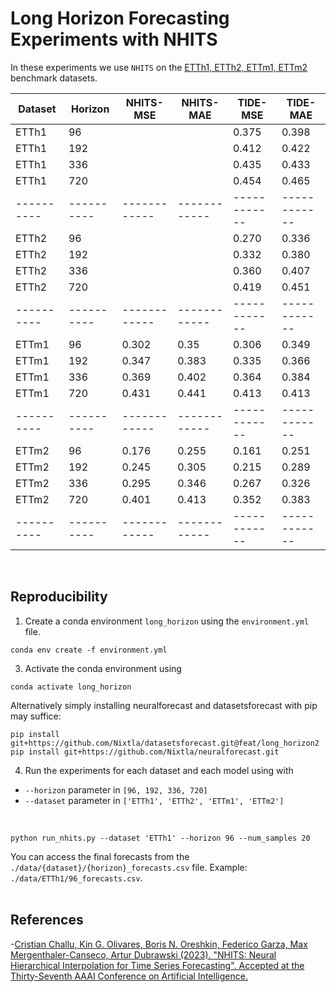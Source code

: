 # Long Horizon Forecasting Experiments with NHITS

In these experiments we use `NHITS` on the [ETTh1, ETTh2, ETTm1, ETTm2](https://github.com/zhouhaoyi/ETDataset) benchmark datasets.

| Dataset  | Horizon  | NHITS-MSE  | NHITS-MAE  | TIDE-MSE   | TIDE-MAE   |
|----------|----------|------------|------------|------------|------------|
| ETTh1    | 96       |            |            | 0.375      | 0.398      |
| ETTh1    | 192      |            |            | 0.412      | 0.422      |
| ETTh1    | 336      |            |            | 0.435      | 0.433      |
| ETTh1    | 720      |            |            | 0.454      | 0.465      |
|----------|----------|------------|------------|------------|------------|
| ETTh2    | 96       |            |            | 0.270      | 0.336      |
| ETTh2    | 192      |            |            | 0.332      | 0.380      |
| ETTh2    | 336      |            |            | 0.360      | 0.407      |
| ETTh2    | 720      |            |            | 0.419      | 0.451      |
|----------|----------|------------|------------|------------|------------|
| ETTm1    | 96       | 0.302      | 0.35       | 0.306      | 0.349      |
| ETTm1    | 192      | 0.347      | 0.383      | 0.335      | 0.366      |
| ETTm1    | 336      | 0.369      | 0.402      | 0.364      | 0.384      |
| ETTm1    | 720      | 0.431      | 0.441      | 0.413      | 0.413      |
|----------|----------|------------|------------|------------|------------|
| ETTm2    | 96       | 0.176      | 0.255      | 0.161      | 0.251      |
| ETTm2    | 192      | 0.245      | 0.305      | 0.215      | 0.289      |
| ETTm2    | 336      | 0.295      | 0.346      | 0.267      | 0.326      |
| ETTm2    | 720      | 0.401      | 0.413      | 0.352      | 0.383      |
|----------|----------|------------|------------|------------|------------|
<br>

## Reproducibility

1. Create a conda environment `long_horizon` using the `environment.yml` file.
  ```shell
  conda env create -f environment.yml
  ```

3. Activate the conda environment using 
  ```shell
  conda activate long_horizon
  ```

Alternatively simply installing neuralforecast and datasetsforecast with pip may suffice:
```
pip install git+https://github.com/Nixtla/datasetsforecast.git@feat/long_horizon2
pip install git+https://github.com/Nixtla/neuralforecast.git
```

4. Run the experiments for each dataset and each model using with 
- `--horizon` parameter in `[96, 192, 336, 720]`
- `--dataset` parameter in `['ETTh1', 'ETTh2', 'ETTm1', 'ETTm2']`
<br>

```shell
python run_nhits.py --dataset 'ETTh1' --horizon 96 --num_samples 20
```

You can access the final forecasts from the `./data/{dataset}/{horizon}_forecasts.csv` file. Example: `./data/ETTh1/96_forecasts.csv`.
<br><br>

## References
-[Cristian Challu, Kin G. Olivares, Boris N. Oreshkin, Federico Garza, Max Mergenthaler-Canseco, Artur Dubrawski (2023). "NHITS: Neural Hierarchical Interpolation for Time Series Forecasting". Accepted at the Thirty-Seventh AAAI Conference on Artificial Intelligence.](https://arxiv.org/abs/2201.12886)